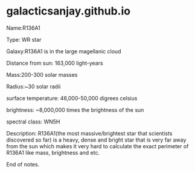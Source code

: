 # galacticsanjay.github.io

Name:R136A1

Type: WR star

Galaxy:R136A1 is in the large magellanic cloud

Distance from sun: 163,000 light-years

Mass:200-300 solar masses

Radius:~30 solar radii

surface temperature: 46,000-50,000 digrees celsius

brightness: ~8,000,000 times the brightness of the sun

spectral class: WN5H

Description: R136A1(the most massive/brightest star that scientists discovered so far) is a heavy, dense and bright star that is very far away from the sun which makes it very hard to calculate the exact perimeter of R136A1 like mass, brightness and etc.

End of notes. 
